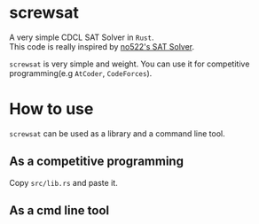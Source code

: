 # screwsat
A very simple CDCL SAT Solver in `Rust`.  
This code is really inspired by [no522's SAT Solver](https://github.com/not522/CompetitiveProgramming/blob/master/include/math/sat.hpp).

`screwsat` is very simple and weight. You can use it for competitive programming(e.g `AtCoder`, `CodeForces`).

# How to use
`screwsat` can be used as a library and a command line tool. 
## As a competitive programming
Copy `src/lib.rs` and paste it.

## As a cmd line tool